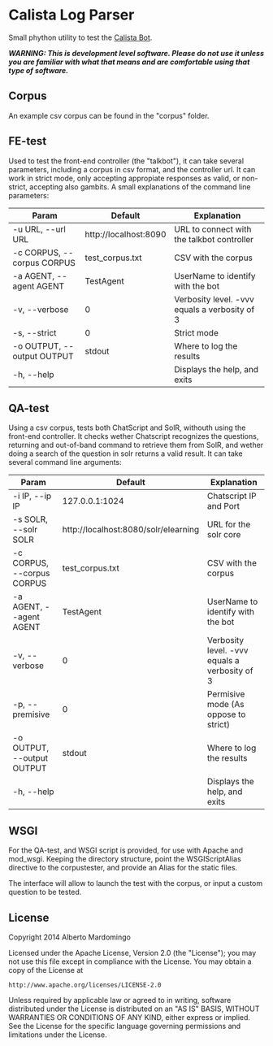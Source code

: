 Calista Log Parser
====================
Small phython utility to test the [Calista Bot](https://github.com/gsi-upm/calista-bot).

***WARNING: This is development level software.  Please do not use it unless you
             are familiar with what that means and are comfortable using that type
             of software.***

Corpus
---------------------------------------

An example csv corpus can be found in the "corpus" folder.

FE-test
---------------------------------------

Used to test the front-end controller (the "talkbot"), it can take several parameters, including
a corpus in csv format, and the controller url. It can work in strict mode, only accepting appropiate
responses as valid, or non-strict, accepting also gambits.
A small explanations of the command line parameters:

  | Param | Default  | Explanation |
  |  ------- | ---------- | ------------- |
  | -u URL, --url URL | http://localhost:8090 | URL to connect with the talkbot controller |
  | -c CORPUS, --corpus CORPUS | test_corpus.txt | CSV with the corpus |
  | -a AGENT, --agent AGENT | TestAgent | UserName to identify with the bot |
  | -v, --verbose | 0 | Verbosity level. -vvv equals a verbosity of 3 |
  | -s, --strict | 0 | Strict mode |
  | -o OUTPUT, --output OUTPUT | stdout | Where to log the results |
  | -h, --help | | Displays the help, and exits |


QA-test
---------------------------------------

Using a csv corpus, tests both ChatScript and SolR, withouth using the front-end controller.
It checks wether Chatscript recognizes the questions, returning and out-of-band command to retrieve
them from SolR, and wether doing a search of the question in solr returns a valid result.
It can take several command line arguments:

  | Param | Default  | Explanation |
  |  ------- | ---------- | ------------- |
  | -i IP, --ip IP | 127.0.0.1:1024 | Chatscript IP and Port |
  | -s SOLR, --solr SOLR | http://localhost:8080/solr/elearning | URL for the solr core |
  | -c CORPUS, --corpus CORPUS | test_corpus.txt | CSV with the corpus |
  | -a AGENT, --agent AGENT | TestAgent | UserName to identify with the bot |
  | -v, --verbose | 0 | Verbosity level. -vvv equals a verbosity of 3 |
  | -p, --premisive | 0 | Permisive mode (As oppose to strict) |
  | -o OUTPUT, --output OUTPUT | stdout | Where to log the results |
  | -h, --help | | Displays the help, and exits |


WSGI
---------------------------------------

For the QA-test, and WSGI script is provided, for use with Apache and mod_wsgi.
Keeping the directory structure, point the WSGIScriptAlias directive to the corpustester,
and provide an Alias for the static files.

The interface will allow to launch the test with the corpus, or input a custom question to be tested.


License
---------------------------------------
Copyright 2014 Alberto Mardomingo

Licensed under the Apache License, Version 2.0 (the "License");
you may not use this file except in compliance with the License.
You may obtain a copy of the License at

    http://www.apache.org/licenses/LICENSE-2.0

Unless required by applicable law or agreed to in writing, software
distributed under the License is distributed on an "AS IS" BASIS,
WITHOUT WARRANTIES OR CONDITIONS OF ANY KIND, either express or implied.
See the License for the specific language governing permissions and
limitations under the License.


